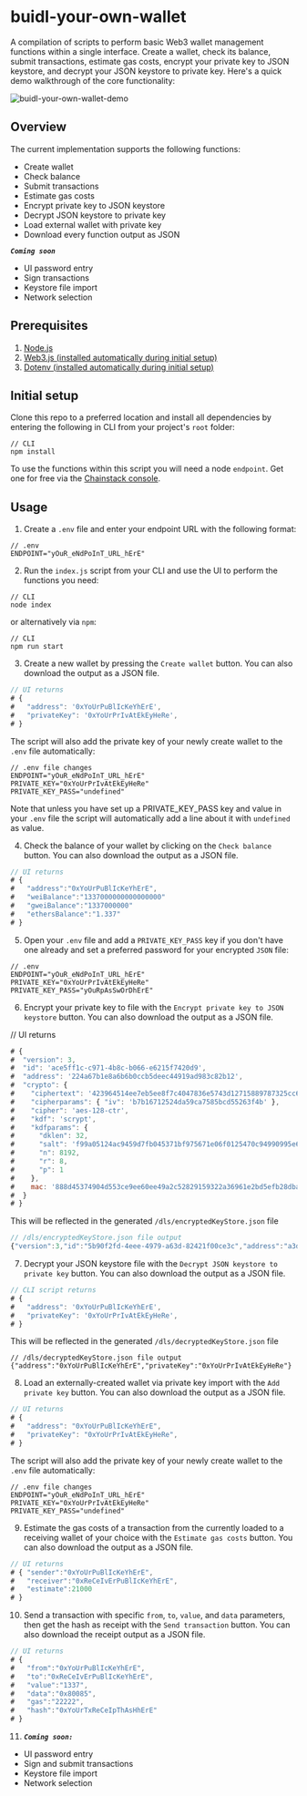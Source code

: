 # buidl-your-own-wallet

A compilation of scripts to perform basic Web3 wallet management functions within a single interface. Create a wallet, check its balance, submit transactions, estimate gas costs, encrypt your private key to JSON keystore, and decrypt your JSON keystore to private key. Here's a quick demo walkthrough of the core functionality:

![buidl-your-own-wallet-demo](https://user-images.githubusercontent.com/24898023/209030207-64ae8033-e129-4c61-9834-2f2b83b75af1.gif)

## Overview
The current implementation supports the following functions:
- Create wallet
- Check balance
- Submit transactions
- Estimate  gas costs
- Encrypt private key to JSON keystore
- Decrypt JSON keystore to private key
- Load external wallet with private key
- Download every function output as JSON

 ___`Coming soon`___
- UI password entry
- Sign transactions
- Keystore file import
- Network selection

## Prerequisites

1. [Node.js](https://nodejs.org/en/)
2. [Web3.js (installed automatically during initial setup)](https://github.com/web3/web3.js)
3. [Dotenv (installed automatically during initial setup)](https://github.com/motdotla/dotenv)

## Initial setup

Clone this repo to a preferred location and install all dependencies by entering the following in CLI from your project's `root` folder:

```shell
// CLI
npm install
```

To use the functions within this script you will need a node `endpoint`. Get one for free via the [Chainstack console](https://console.chainstack.com/).

## Usage

1. Create a `.env` file and enter your endpoint URL with the following format:

```shell
// .env
ENDPOINT="yOuR_eNdPoInT_URL_hErE"
```

2. Run the `index.js` script from your CLI and use the UI to perform the functions you need:

```shell
// CLI
node index
```

or alternatively via `npm`:

```shell
// CLI
npm run start
```

3. Create a new wallet by pressing the `Create wallet` button. You can also download the output as a JSON file.

```js
// UI returns
# {
#   "address": '0xYoUrPuBlIcKeYhErE',
#   "privateKey": '0xYoUrPrIvAtEkEyHeRe',
# }
```

The script will also add the private key of your newly create wallet to the `.env` file automatically:

```shell
// .env file changes
ENDPOINT="yOuR_eNdPoInT_URL_hErE"
PRIVATE_KEY="0xYoUrPrIvAtEkEyHeRe"
PRIVATE_KEY_PASS="undefined"
```

Note that unless you have set up a PRIVATE_KEY_PASS key and value in your `.env` file the script will automatically add a line about it with `undefined` as value.

4. Check the balance of your wallet by clicking on the `Check balance` button. You can also download the output as a JSON file.

```js
// UI returns
# {
#   "address":"0xYoUrPuBlIcKeYhErE",
#   "weiBalance":"1337000000000000000"
#   "gweiBalance":"1337000000"
#   "ethersBalance":"1.337"
# }
```
5. Open your `.env` file and add a `PRIVATE_KEY_PASS` key if you don't have one already and set a preferred password for your encrypted `JSON` file:

```shell
// .env
ENDPOINT="yOuR_eNdPoInT_URL_hErE"
PRIVATE_KEY="0xYoUrPrIvAtEkEyHeRe"
PRIVATE_KEY_PASS="yOuRpAsSwOrDhErE"
```

6. Encrypt your private key to file with the `Encrypt private key to JSON keystore` button. You can also download the output as a JSON file.


// UI returns
```js
# {
#  "version": 3,
#  "id": 'ace5ff1c-c971-4b8c-b066-e6215f7420d9',
#  "address": '224a67b1e8a6b6b0ccb5deec44919ad983c82b12',
#  "crypto": {
#    "ciphertext": '423964514ee7eb5ee8f7c4047836e5743d12715889787325cc65b26b2d42ab7c',
#    "cipherparams": { "iv": 'b7b16712524da59ca7585bcd55263f4b' },
#    "cipher": 'aes-128-ctr',
#    "kdf": 'scrypt',
#    "kdfparams": {
#      "dklen": 32,
#      "salt": 'f99a05124ac9459d7fb045371bf975671e06f0125470c94990995e6e0a981312',
#      "n": 8192,
#      "r": 8,
#      "p": 1
#    },
#    mac: '888d45374904d553ce9ee60ee49a2c52829159322a36961e2bd5efb28dba58c3'
#  }
# }
```

This will be reflected in the generated `/dls/encryptedKeyStore.json` file

```js
// /dls/encryptedKeyStore.json file output
{"version":3,"id":"5b90f2fd-4eee-4979-a63d-82421f00ce3c","address":"a3d13afd97d3327e29178dbd8a1bc3fc639f363b","crypto":{"ciphertext":"1b69bc20f3b55ff3b4c32ebc0825c3c2d33daf1b1c080219db05fae9d806a0e6","cipherparams":{"iv":"773dd2ad24f0fb8973dd73184f0bf2b3"},"cipher":"aes-128-ctr","kdf":"scrypt","kdfparams":{"dklen":32,"salt":"5b49ecae1740ceef08686468a6179c1d154d7fea1997e1bada81050096cb042a","n":8192,"r":8,"p":1},"mac":"8a6f36122eec78348be94fa1352ecf28be0f875b92d64924e3708b34f2440114"}}
```

7. Decrypt your JSON keystore file with the `Decrypt JSON keystore to private key` button. You can also download the output as a JSON file.

```js
// CLI script returns
# {
#   "address": '0xYoUrPuBlIcKeYhErE',
#   "privateKey": '0xYoUrPrIvAtEkEyHeRe',
# }
```

This will be reflected in the generated `/dls/decryptedKeyStore.json` file

```shell
// /dls/decryptedKeyStore.json file output
{"address":"0xYoUrPuBlIcKeYhErE","privateKey":"0xYoUrPrIvAtEkEyHeRe"}
```

8. Load an externally-created wallet via private key import with the `Add private key` button. You can also download the output as a JSON file.

```js
// UI returns
# {
#   "address": "0xYoUrPuBlIcKeYhErE",
#   "privateKey": "0xYoUrPrIvAtEkEyHeRe",
# }
```

The script will also add the private key of your newly create wallet to the `.env` file automatically:

```shell
// .env file changes
ENDPOINT="yOuR_eNdPoInT_URL_hErE"
PRIVATE_KEY="0xYoUrPrIvAtEkEyHeRe"
PRIVATE_KEY_PASS="undefined"
```

9. Estimate the gas costs of a transaction from the currently loaded to a receiving wallet of your choice with the `Estimate gas costs` button. You can also download the output as a JSON file.

```js
// UI returns
# { "sender":"0xYoUrPuBlIcKeYhErE",
#   "receiver":"0xReCeIvErPuBlIcKeYhErE",
#   "estimate":21000
# }
```

10. Send a transaction with specific `from`, `to`, `value`, and `data` parameters, then get the hash as receipt with the `Send transaction` button. You can also download the receipt output as a JSON file.

```js
// UI returns
# {
#   "from":"0xYoUrPuBlIcKeYhErE",
#   "to":"0xReCeIvErPuBlIcKeYhErE",
#   "value":"1337",
#   "data":"0x80085",
#   "gas":"22222",
#   "hash":"0xYoUrTxReCeIpThAsHhErE"
# }
```

11. ___`Coming soon:`___
- UI password entry
- Sign and submit transactions
- Keystore file import
- Network selection
